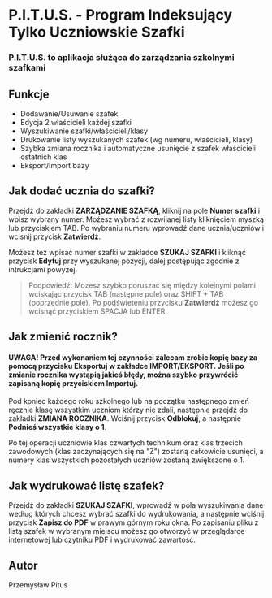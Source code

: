 # P.I.T.U.S. - Program Indeksujący Tylko Uczniowskie Szafki
### P.I.T.U.S. to aplikacja służąca do zarządzania szkolnymi szafkami
## Funkcje
- Dodawanie/Usuwanie szafek
- Edycja 2 właścicieli każdej szafki
- Wyszukiwanie szafki/właścicieli/klasy
- Drukowanie listy wyszukanych szafek (wg numeru, właścicieli, klasy)
- Szybka zmiana rocznika i automatyczne usunięcie z szafek właścicieli ostatnich klas
- Eksport/Import bazy

## Jak dodać ucznia do szafki?
Przejdź do zakładki **ZARZĄDZANIE SZAFKĄ**, kliknij na pole **Numer szafki** i wpisz wybrany numer. Możesz wybrać z rozwijanej listy kliknięciem myszką lub przyciskiem TAB. Po wybraniu numeru wprowadź dane ucznia/uczniów i wcisnij przycisk **Zatwierdź**.

Możesz też wpisać numer szafki w zakładce **SZUKAJ SZAFKI** i kliknąć przycisk **Edytuj** przy wyszukanej pozycji, dalej postępując zgodnie z intrukcjami powyżej.
> Podpowiedź: Mozesz szybko poruszać się między kolejnymi polami wciskając przycisk TAB (następne pole) oraz SHIFT + TAB (poprzednie pole). Po podświeteniu przycisku **Zatwierdź** możesz go wcisnąć przyciskiem SPACJA lub ENTER.

## Jak zmienić rocznik?
#### **UWAGA!** Przed wykonaniem tej czynności zalecam zrobic kopię bazy za pomocą przycisku Eksportuj w zakładce IMPORT/EKSPORT. Jeśli po zmianie rocznika wystąpią jakieś błędy, można szybko przywrócić zapisaną kopię przyciskiem Importuj.

Pod koniec każdego roku szkolnego lub na początku następnego zmień ręcznie klasę wszystkim uczniom którzy nie zdali, następnie przejdź do zakładki **ZMIANA ROCZNIKA**. Wciśnij przycisk **Odblokuj**, a następnie **Podnieś wszystkie klasy o 1**.

Po tej operacji uczniowie klas czwartych technikum oraz klas trzecich zawodowych (klas zaczynających się na "Z") zostaną całkowicie usunięci, a numery klas wszystkich pozostałych uczniów zostaną zwiększone o 1.
## Jak wydrukować listę szafek?
Przejdź do zakładki **SZUKAJ SZAFKI**, wprowadź w pola wyszukiwania dane według których chcesz wybrać szafki do wydrukowania, a następnie wciśnij przycisk **Zapisz do PDF** w prawym górnym roku okna.
Po zapisaniu pliku z listą szafek w wybranym miejscu możesz go otworzyć w przeglądarce internetowej lub czytniku PDF i wydrukować zawartość.
## Autor
Przemysław Pitus
